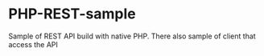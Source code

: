 # PHP-REST-sample
Sample of REST API build with native PHP. There also sample of client that access the API
